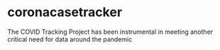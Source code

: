 # coronacasetracker
The COVID Tracking Project has been instrumental in meeting another critical need for data around the pandemic
